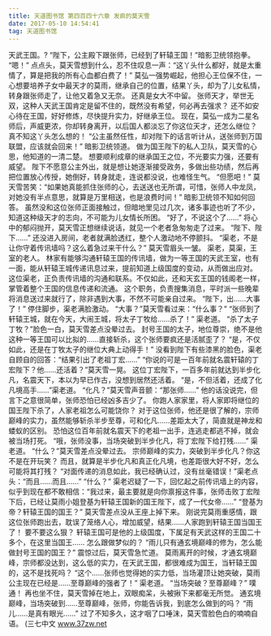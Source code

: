```yaml
---
title: 天道图书馆 第四百四十六章 发疯的莫天雪
date: 2017-05-10 14:54:41
tag: 天道图书馆
---
```


天武王国。?
“陛下，公主殿下跟张师，已经到了轩辕王国！”暗影卫统领抱拳。
“嗯！”
点点头，莫天雪想到什么，忍不住叹息一声：“这丫头什么都好，就是太重情了，算是把我的所有心血都白费了！”
莫弘一强势崛起，他担心王位保不住，一心想要培养子女中最天才的莫雨，继承自己的位置，结果丫头，却为了儿女私情，转身跟张师走了，让他又着急又无奈。
还真是女大不中留。
张师天才，举世无双，这种人天武王国肯定是留不住的，既然没有希望，何必再去强求？
还不如安心待在王国，好好修炼，尽快提升实力，好继承王位。
现在，莫弘一成为二星名师后，声威更浓，你却转身离开，以后国人都淡忘了你这位天才，还怎么继位？
真不知这丫头怎么想的！
“公主虽然任性，却对陛下的话言听计从，送张师到万国联盟，应该就会回来！”
暗影卫统领道。
做为国王陛下的私人卫队，莫天雪的心思，他知道的一清二楚。
想要顺利成章的继承国王之位，不光要实力强，还要有威望。
陛下不愿意公主外出，就是想让她逐渐接受政务，多做出些功绩，然后再把位置放心传授，她倒好，转身就走，连说都没说，也难怪生气。
“但愿吧！”
莫天雪苦笑：“如果她真能抓住张师的心，去送送也无所谓，可惜，张师人中龙凤，对她没有半点意思，就算是万里相送，也是浪费时间！”
暗影卫统领不知如何回答。
虽然没和这位张师正面接触过，但暗地里见过几次，诸多事迹也听了不少，知道这种级天才的志向，不可能为儿女情长所困。
“好了，不说这个了……”
将心中的郁闷抛开，莫天雪正想继续说话，就见一个老者急匆匆走了过来。
“陛下、陛下……”
还没进入房间，老者就满脸透红，整个人激动地不停颤抖。
“渠老，不是让你守着传讯墙吗？这么着急过来干什么？”
莫天雪眉头一皱。
渠老，莫渠，王室的老人。
林家有能够沟通轩辕王国的传讯墙，做为一等王国的天武王室，也有一面，能从轩辕王城传递讯息过来，提前知道上级国度的变动，从而做出应对。
这位渠老，正负责传讯墙的沟通和联系。不仅如此，还和天玄王国的钱阁老一样，掌管着整个王国的信息传递和流通。
这个职务，负责搜集消息，平时派一些晚辈将消息送过来就行了，除非遇到大事，不然不可能亲自过来。
“陛下，出……大事了！”
停住脚步，渠老满脸激动。
“大事？”莫天雪看过来：“什么事？”
“张师到了轩辕王城，就在今天，大闹王城，将太子丁牧给……杀了！”
渠老道。
“杀了太子丁牧？”脸色一白，莫天雪差点没晕过去。
封号王国的太子，地位尊崇，绝不是他这种一等王国可以比拟的……直接斩杀，这个张师要疯还是活腻歪了？
“是，不仅如此，还是在丁牧太子的继位大典上动得手！”
没看到陛下有些漆黑的脸色，渠老自顾自的回答：“结果引出了老祖丁宏……”
“你说的可是一百年前就名震轩辕的丁宏陛下？他……还活着？”莫天雪一晃。
这位丁宏陛下，一百多年前就达到半步化凡，名震天下，本以为早已作古，没想到居然还活着。
“是，不但活着，还成了化凡境高手……”渠老道。
“化凡？”莫天雪声音颤：“那张师……”
他的话没说完，但言下之意很简单，张师恐怕已经凶多吉少了。
你跑人家家里，将人家即将继位的国王陛下杀了，人家老祖怎么可能饶你？
对于这位张师，他还是很了解的，宗师巅峰的实力，虽然能够斩杀半步至尊，可和化凡……差距太大了，简直就是神龙和蝼蚁的区别。
恐怕这位百年前就名震天下的老祖一出手，连逃走都逃不掉，就会被当场打死。
“哦，张师没事，当场突破到半步化凡，将丁宏陛下给打残……”
渠老道。
“什么？”莫天雪差点没晕过去。
宗师巅峰的实力，突破到半步化凡？你这不是在开玩笑？
而且，就算是半步化凡和真正化凡境，也差距很大好不好，怎么可能将其打残？
“对面传递的消息如此，我已经确认过，没有丝毫错误！”渠老点头：“而且……而且……”
“什么？”
渠老迟疑了一下，回忆起之前传讯墙上的内容，似乎到现在都不敢相信：“我过来，最主要就是向你禀报这件事，张师击败丁宏陛下后，已经让莫雨小姐登基为轩辕王国新的国王陛下，成了一代女帝……”
“登基为帝？轩辕王国的国王？”
莫天雪差点没从王座上掉下来。
刚说完莫雨重感情，跟这位张师跑出去，耽误了笼络人心，增加威望，结果……人家跑到轩辕王国当国王了！
要不要这么狠？
轩辕王国可是他的上级国度，下属足有天武这样的王国二十多个，在这里当国王……
怎么跟做梦似的？
“雨儿只有通玄境巅峰的修为，怎么能做封号王国的国王？”
震惊过后，莫天雪急忙道。
莫雨离开的时候，才通玄境巅峰，宗师都没达到，这么低的实力，在天武王国，都很难成为国王，当轩辕王国的，这不是找死吗？
“这个……张师也觉得她的实力低，当场灌顶让她突破，莫雨公主现在已经是……至尊巅峰的强者了！”
渠老道。
“当场突破？至尊巅峰？”
噗通！
再也坐不住，莫天雪掉在地上，双眼痴呆，头被揪下来都毫无所觉。
通玄境巅峰，当场突破到……至尊巅峰，张师，你能告诉我，到底怎么做到的吗？
“雨儿……是真有眼光……”
过了不知多久，这才咽了口唾沫，莫天雪脸色白的喃喃自语。
(三七中文 www.37zw.net